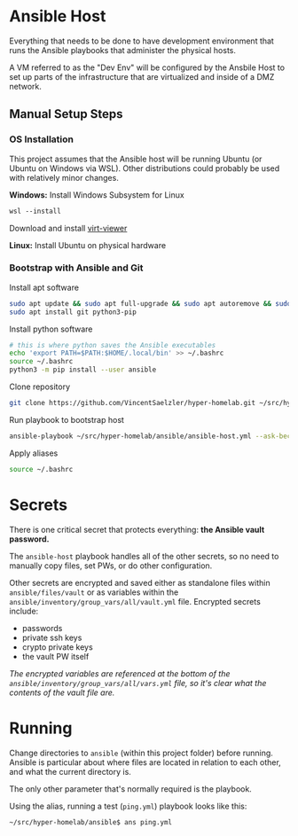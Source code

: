 # Ansible Host
Everything that needs to be done to have development environment that runs the Ansible playbooks that administer the physical hosts.

A VM referred to as the "Dev Env" will be configured by the Ansbile Host to set up parts of the infrastructure that are virtualized and inside of a DMZ network.

## Manual Setup Steps
### OS Installation
This project assumes that the Ansible host will be running Ubuntu (or Ubuntu on Windows via WSL). Other distributions could probably be used with relatively minor changes.

**Windows:** Install Windows Subsystem for Linux
```ps
wsl --install
```
Download and install [virt-viewer](https://virt-manager.org/download/)

**Linux:** Install Ubuntu on physical hardware

### Bootstrap with Ansible and Git
Install apt software
```sh
sudo apt update && sudo apt full-upgrade && sudo apt autoremove && sudo reboot
sudo apt install git python3-pip
```
Install python software
```sh
# this is where python saves the Ansible executables
echo 'export PATH=$PATH:$HOME/.local/bin' >> ~/.bashrc
source ~/.bashrc
python3 -m pip install --user ansible
```
Clone repository
```sh
git clone https://github.com/VincentSaelzler/hyper-homelab.git ~/src/hyper-homelab
```
Run playbook to bootstrap host
```sh
ansible-playbook ~/src/hyper-homelab/ansible/ansible-host.yml --ask-become-pass --ask-vault-pass
```
Apply aliases
```sh
source ~/.bashrc
```


# Secrets
There is one critical secret that protects everything: **the Ansible vault password.**

The `ansible-host` playbook handles all of the other secrets, so no need to manually copy files, set PWs, or do other configuration.

Other secrets are encrypted and saved either as standalone files within `ansible/files/vault` or as variables within the `ansible/inventory/group_vars/all/vault.yml` file. Encrypted secrets include:
- passwords
- private ssh keys
- crypto private keys
- the vault PW itself

*The encrypted variables are referenced at the bottom of the `ansible/inventory/group_vars/all/vars.yml` file, so it's clear what the contents of the vault file are.*

# Running
Change directories to `ansible` (within this project folder) before running. Ansible is particular about where files are located in relation to each other, and what the current directory is.

The only other parameter that's normally required is the playbook.

Using the alias, running a test (`ping.yml`) playbook looks like this:
```sh
~/src/hyper-homelab/ansible$ ans ping.yml
```
